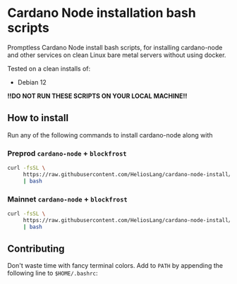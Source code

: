 # Cardano Node installation bash scripts

Promptless Cardano Node install bash scripts, for installing cardano-node and other services on clean Linux bare metal servers without using docker.

Tested on a clean installs of: 
   - Debian 12

**!!DO NOT RUN THESE SCRIPTS ON YOUR LOCAL MACHINE!!**

## How to install

Run any of the following commands to install cardano-node along with

### Preprod `cardano-node` + `blockfrost`

```bash
curl -fsSL \
     https://raw.githubusercontent.com/HeliosLang/cardano-node-install/refs/heads/main/preprod-with-blockfrost.sh \
     | bash
```

### Mainnet `cardano-node` + `blockfrost`

```bash
curl -fsSL \
     https://raw.githubusercontent.com/HeliosLang/cardano-node-install/refs/heads/main/mainnet-with-blockfrost.sh \
     | bash
```

## Contributing

Don't waste time with fancy terminal colors.
Add to `PATH` by appending the following line to `$HOME/.bashrc`:

